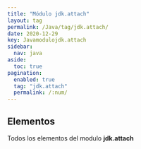 ```yaml
---
title: "Módulo jdk.attach"
layout: tag
permalink: /Java/tag/jdk.attach/
date: 2020-12-29
key: Javamodulojdk.attach
sidebar: 
  nav: java
aside: 
  toc: true
pagination: 
  enabled: true
  tag: "jdk.attach"
  permalink: /:num/
---
```


<h2>Elementos</h2>
Todos los elementos del modulo <strong>jdk.attach</strong>
